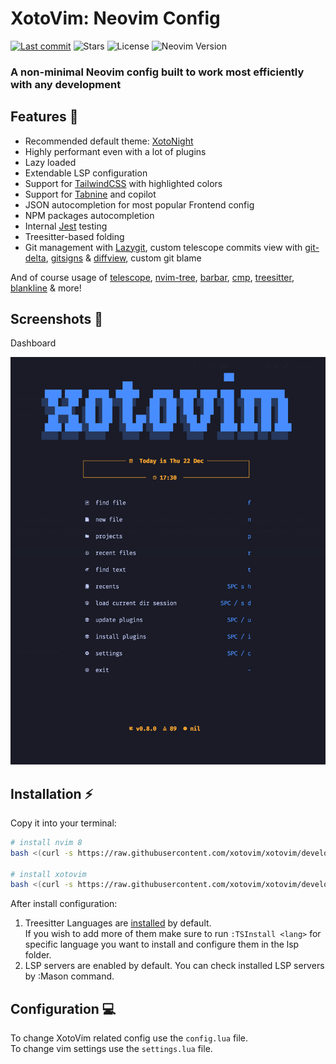 # XotoVim: Neovim Config

[![Last commit](https://img.shields.io/github/last-commit/xotovim/xotovim?style=for-the-badge)](https://github.com/xotovim/xotovim/commits/development)
![Stars](https://img.shields.io/github/stars/xotovim/xotovim?style=for-the-badge)
![License](https://img.shields.io/github/license/xotovim/xotovim?style=for-the-badge)
![Neovim Version](https://img.shields.io/badge/For%20Neovim-0.8+-yellowgreen?style=for-the-badge&logo=neovim&logoColor=d8abbb&color=d8abbb)

### A non-minimal Neovim config built to work most efficiently with any development

## Features 💠

- Recommended default theme: [XotoNight](https://github.com/xotovim/xotonight)
- Highly performant even with a lot of plugins
- Lazy loaded
- Extendable LSP configuration
- Support for [TailwindCSS](https://tailwindcss.com/) with highlighted colors
- Support for [Tabnine](https://www.tabnine.com/) and copilot
- JSON autocompletion for most popular Frontend config
- NPM packages autocompletion
- Internal [Jest](https://github.com/facebook/jest) testing
- Treesitter-based folding
- Git management with [Lazygit](https://github.com/jesseduffield/lazygit), custom telescope commits view with [git-delta](https://github.com/dandavison/delta), [gitsigns](https://github.com/lewis6991/gitsigns.nvim) & [diffview](https://github.com/sindrets/diffview.nvim), custom git blame

And of course usage of [telescope](https://github.com/nvim-telescope/telescope.nvim), [nvim-tree](https://github.com/kyazdani42/nvim-tree.lua), [barbar](https://github.com/romgrk/barbar.nvim), [cmp](https://github.com/hrsh7th/nvim-cmp), [treesitter](https://github.com/nvim-treesitter/nvim-treesitter), [blankline](https://github.com/lukas-reineke/indent-blankline.nvim) & more!

## Screenshots 📸

Dashboard

![Dashboard](./.screenshots/1-alpha.png)

## Installation ⚡️

Copy it into your terminal:

```bash
# install nvim 8
bash <(curl -s https://raw.githubusercontent.com/xotovim/xotovim/development/.install/nvim.sh)

# install xotovim
bash <(curl -s https://raw.githubusercontent.com/xotovim/xotovim/development/.install/xotovim.sh)
```

After install configuration:

1. Treesitter Languages are <ins>installed</ins> by default.\
   If you wish to add more of them make sure to run `:TSInstall <lang>` for specific language you want to install and configure them in the lsp folder. 
2. LSP servers are enabled by default. You can check installed LSP servers by :Mason command.

## Configuration 💻

To change XotoVim related config use the `config.lua` file.\
To change vim settings use the `settings.lua` file.


